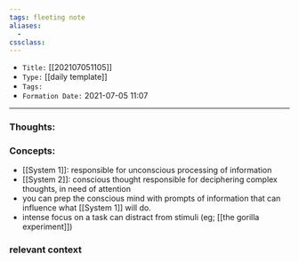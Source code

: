 ```yaml
---
tags: fleeting note
aliases: 
  - 
cssclass: 
---
```


- `Title:` [[202107051105]]
- `Type:` [[daily template]]
- `Tags:` 
- `Formation Date:` 2021-07-05 11:07

---

### Thoughts:


### Concepts:
- [[System 1]]: responsible for unconscious processing of information 
- [[System 2]]: conscious thought responsible for deciphering complex thoughts, in need of attention
-  you can prep the conscious mind with prompts of information that can influence what [[System 1]] will do.
-  intense focus on a task can distract from stimuli (eg; [[the gorilla experiment]])



### relevant context